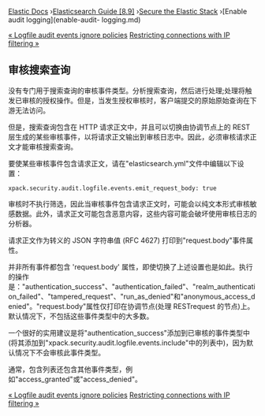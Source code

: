 

[Elastic Docs](/guide/) ›[Elasticsearch Guide [8.9]](index.md) ›[Secure the
Elastic Stack](secure-cluster.md) ›[Enable audit logging](enable-audit-
logging.md)

[« Logfile audit events ignore policies](audit-log-ignore-policy.md)
[Restricting connections with IP filtering »](ip-filtering.md)

## 审核搜索查询

没有专门用于搜索查询的审核事件类型。分析搜索查询，然后进行处理;处理将触发已审核的授权操作。但是，当发生授权审核时，客户端提交的原始原始查询在下游无法访问。

但是，搜索查询包含在 HTTP 请求正文中，并且可以切换由协调节点上的 REST 层生成的某些审核事件，以将请求正文输出到审核日志中。因此，必须审核请求正文才能审核搜索查询。

要使某些审核事件包含请求正文，请在"elasticsearch.yml"文件中编辑以下设置：

    
    
    xpack.security.audit.logfile.events.emit_request_body: true

审核时不执行筛选，因此当审核事件包含请求正文时，可能会以纯文本形式审核敏感数据。此外，请求正文可能包含恶意内容，这些内容可能会破坏使用审核日志的分析器。

请求正文作为转义的 JSON 字符串值 (RFC 4627) 打印到"request.body"事件属性。

并非所有事件都包含 'request.body' 属性，即使切换了上述设置也是如此。执行的操作是："authentication_success"、"authentication_failed"、"realm_authentication_failed"、"tampered_request"、"run_as_denied"和"anonymous_access_denied"。"request.body"属性仅打印在协调节点(处理 RESTrequest 的节点)上。默认情况下，不包括这些事件类型中的大多数。

一个很好的实用建议是将"authentication_success"添加到已审核的事件类型中(将其添加到"xpack.security.audit.logfile.events.include"中的列表中)，因为默认情况下不会审核此事件类型。

通常，包含列表还包含其他事件类型，例如"access_granted"或"access_denied"。

[« Logfile audit events ignore policies](audit-log-ignore-policy.md)
[Restricting connections with IP filtering »](ip-filtering.md)
